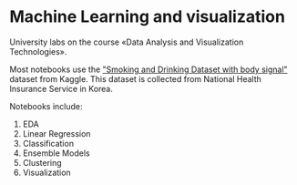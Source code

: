 # Machine Learning and visualization
University labs on the course «Data Analysis and Visualization Technologies». 

Most notebooks use the ["Smoking and Drinking Dataset with body signal"](https://www.kaggle.com/datasets/sooyoungher/smoking-drinking-dataset) dataset from Kaggle. 
This dataset is collected from National Health Insurance Service in Korea.

Notebooks include:
1. EDA 
2. Linear Regression
3. Classification
4. Ensemble Models
5. Clustering
6. Visualization
